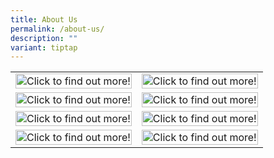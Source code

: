 ```yaml
---
title: About Us
permalink: /about-us/
description: ""
variant: tiptap
---
```

<table style="minWidth: 50px">
<colgroup>
<col>
<col>
</colgroup>
<tbody>
<tr>
<td rowspan="1" colspan="1"><a class="isomer-image-wrapper" href="https://www.standrewsjc.moe.edu.sg/about-us/principals-message/"><img style="width: 100%" height="auto" width="100%" alt="Click to find out more!" src="/images/au1.png"></a>
</td>
<td rowspan="1" colspan="1"><a class="isomer-image-wrapper" href="https://www.standrewsjc.moe.edu.sg/about-us/vision-mission-values/"><img style="width: 100%" height="auto" width="100%" alt="Click to find out more!" src="/images/au2.png"></a>
</td>
</tr>
<tr>
<td rowspan="1" colspan="1"><a class="isomer-image-wrapper" href="https://www.standrewsjc.moe.edu.sg/about-us/campus-tour/"><img style="width: 100%" height="auto" width="100%" alt="Click to find out more!" src="/images/au3.png"></a>
</td>
<td rowspan="1" colspan="1"><a class="isomer-image-wrapper" href="https://www.standrewsjc.moe.edu.sg/about-us/heritage/"><img style="width: 100%" height="auto" width="100%" alt="Click to find out more!" src="/images/au4.png"></a>
</td>
</tr>
<tr>
<td rowspan="1" colspan="1"><a class="isomer-image-wrapper" href="https://www.standrewsjc.moe.edu.sg/about-us/board-of-governors/"><img style="width: 100%" height="auto" width="100%" alt="Click to find out more!" src="/images/au5.png"></a>
</td>
<td rowspan="1" colspan="1"><a class="isomer-image-wrapper" href="https://www.standrewsjc.moe.edu.sg/about-us/college-staff/organisation-chart/"><img style="width: 100%" height="auto" width="100%" alt="Click to find out more!" src="/images/au6.png"></a>
</td>
</tr>
<tr>
<td rowspan="1" colspan="1"><a class="isomer-image-wrapper" href="https://www.standrewsjc.moe.edu.sg/about-us/contact-us/"><img style="width: 100%" height="auto" width="100%" alt="Click to find out more!" src="/images/au7.png"></a>
</td>
<td rowspan="1" colspan="1"><a class="isomer-image-wrapper" href="https://www.standrewsjc.moe.edu.sg/about-us/charity-status/"><img style="width: 100%" height="auto" width="100%" alt="Click to find out more!" src="/images/au8.png"></a>
</td>
</tr>
</tbody>
</table>
<p></p>